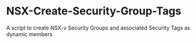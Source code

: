 # NSX-Create-Security-Group-Tags
A script to create NSX-v Security Groups and associated Security Tags as dynamic members
